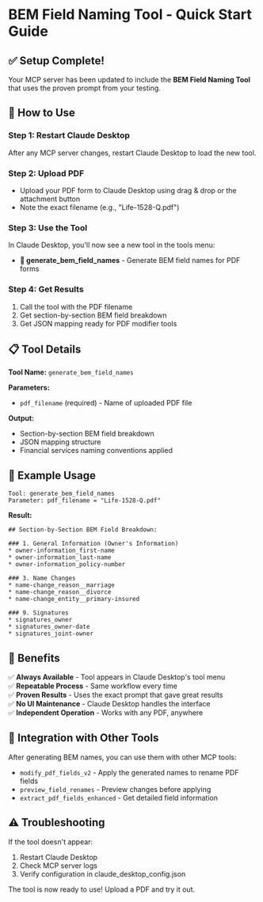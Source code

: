 # BEM Field Naming Tool - Quick Start Guide

## ✅ Setup Complete!

Your MCP server has been updated to include the **BEM Field Naming Tool** that uses the proven prompt from your testing.

## 🚀 How to Use

### Step 1: Restart Claude Desktop
After any MCP server changes, restart Claude Desktop to load the new tool.

### Step 2: Upload PDF
- Upload your PDF form to Claude Desktop using drag & drop or the attachment button
- Note the exact filename (e.g., "Life-1528-Q.pdf")

### Step 3: Use the Tool
In Claude Desktop, you'll now see a new tool in the tools menu:
- **🚀 generate_bem_field_names** - Generate BEM field names for PDF forms

### Step 4: Get Results
1. Call the tool with the PDF filename
2. Get section-by-section BEM field breakdown
3. Get JSON mapping ready for PDF modifier tools

## 📋 Tool Details

**Tool Name:** `generate_bem_field_names`

**Parameters:**
- `pdf_filename` (required) - Name of uploaded PDF file

**Output:**
- Section-by-section BEM field breakdown
- JSON mapping structure
- Financial services naming conventions applied

## 🔧 Example Usage

```
Tool: generate_bem_field_names
Parameter: pdf_filename = "Life-1528-Q.pdf"
```

**Result:**
```
## Section-by-Section BEM Field Breakdown:

### 1. General Information (Owner's Information)
* owner-information_first-name
* owner-information_last-name
* owner-information_policy-number

### 3. Name Changes
* name-change_reason__marriage
* name-change_reason__divorce
* name-change_entity__primary-insured

### 9. Signatures
* signatures_owner
* signatures_owner-date
* signatures_joint-owner
```

## 🎯 Benefits

✅ **Always Available** - Tool appears in Claude Desktop's tool menu  
✅ **Repeatable Process** - Same workflow every time  
✅ **Proven Results** - Uses the exact prompt that gave great results  
✅ **No UI Maintenance** - Claude Desktop handles the interface  
✅ **Independent Operation** - Works with any PDF, anywhere

## 🔗 Integration with Other Tools

After generating BEM names, you can use them with other MCP tools:
- `modify_pdf_fields_v2` - Apply the generated names to rename PDF fields
- `preview_field_renames` - Preview changes before applying
- `extract_pdf_fields_enhanced` - Get detailed field information

## ⚠️ Troubleshooting

If the tool doesn't appear:
1. Restart Claude Desktop
2. Check MCP server logs
3. Verify configuration in claude_desktop_config.json

The tool is now ready to use! Upload a PDF and try it out.
